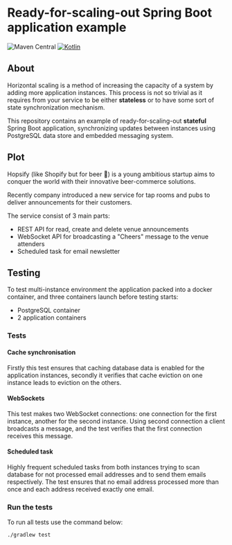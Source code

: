 # Ready-for-scaling-out Spring Boot application example
![Maven Central](https://img.shields.io/maven-central/v/org.springframework.boot/spring-boot?versionSuffix=3.2.0&label=spring%20boot&color=green)
[![Kotlin](https://img.shields.io/badge/kotlin-1.9.20-blue.svg?logo=kotlin)](http://kotlinlang.org)

## About
Horizontal scaling is a method of increasing the capacity of a system by adding more application instances. This process is not so trivial as it requires from your service to be either **stateless** or to have some sort of state synchronization mechanism.

This repository contains an example of ready-for-scaling-out **stateful** Spring Boot application, synchronizing updates between instances using PostgreSQL data store and embedded messaging system.

## Plot
Hopsify (like Shopify but for beer 🍻) is a young ambitious startup aims to conquer the world with their innovative beer-commerce solutions.

Recently company introduced a new service for tap rooms and pubs to deliver announcements for their customers.

The service consist of 3 main parts:
* REST API for read, create and delete venue announcements
* WebSocket API for broadcasting a "Cheers" message to the venue attenders
* Scheduled task for email newsletter

## Testing

To test multi-instance environment the application packed into a docker container, and three containers launch before testing starts:
* PostgreSQL container
* 2 application containers

### Tests

#### Cache synchronisation
Firstly this test ensures that caching database data is enabled for the application instances, secondly it verifies that cache eviction on one instance leads to eviction on the others.

#### WebSockets

This test makes two WebSocket connections: one connection for the first instance, another for the second instance. Using second connection a client broadcasts a message, and the test verifies that the first connection receives this message.

#### Scheduled task

Highly frequent scheduled tasks from both instances trying to scan database for not processed email addresses and to send them emails respectively. The test ensures that no email address processed more than once and each address received exactly one email.

### Run the tests

To run all tests use the command below:
```
./gradlew test
```
